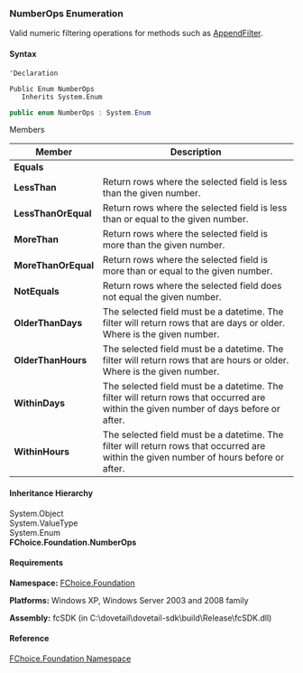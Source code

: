 ﻿### NumberOps Enumeration

Valid numeric filtering operations for methods such as [AppendFilter](fcSDK~FChoice.Foundation.FCGeneric~AppendFilter(String,NumberOps,Int32).md).

#### Syntax

```vbnet
'Declaration

Public Enum NumberOps 
   Inherits System.Enum
```

```csharp
public enum NumberOps : System.Enum 
```

Members

| Member | Description |
| --- | --- |
| **Equals** |   |
| **LessThan** | Return rows where the selected field is less than the given number. |
| **LessThanOrEqual** | Return rows where the selected field is less than or equal to the given number. |
| **MoreThan** | Return rows where the selected field is more than the given number. |
| **MoreThanOrEqual** | Return rows where the selected field is more than or equal to the given number. |
| **NotEquals** | Return rows where the selected field does not equal the given number. |
| **OlderThanDays** | The selected field must be a datetime. The filter will return rows that are <N> days or older. Where <N> is the given number. |
| **OlderThanHours** | The selected field must be a datetime. The filter will return rows that are <N> hours or older. Where <N> is the given number. |
| **WithinDays** | The selected field must be a datetime. The filter will return rows that occurred are within the given number of days before or after. |
| **WithinHours** | The selected field must be a datetime. The filter will return rows that occurred are within the given number of hours before or after. |

#### Inheritance Hierarchy

System.Object  
System.ValueType  
System.Enum  
**FChoice.Foundation.NumberOps**  

#### Requirements

**Namespace:** [FChoice.Foundation](fcSDK~FChoice.Foundation_namespace.md)

**Platforms:** Windows XP, Windows Server 2003 and 2008 family

**Assembly:** fcSDK (in C:\\dovetail\\dovetail-sdk\\build\\Release\\fcSDK.dll)

#### Reference

[FChoice.Foundation Namespace](fcSDK~FChoice.Foundation_namespace.md)